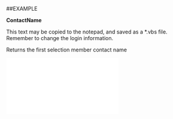 

##EXAMPLE

**ContactName**

This text may be copied to the notepad, and saved as a *.vbs file. Remember to change the login information.



Returns the first selection member contact name

![](../../Examples/vbs/SOSelectionMember.ContactName.vbs.txt)





